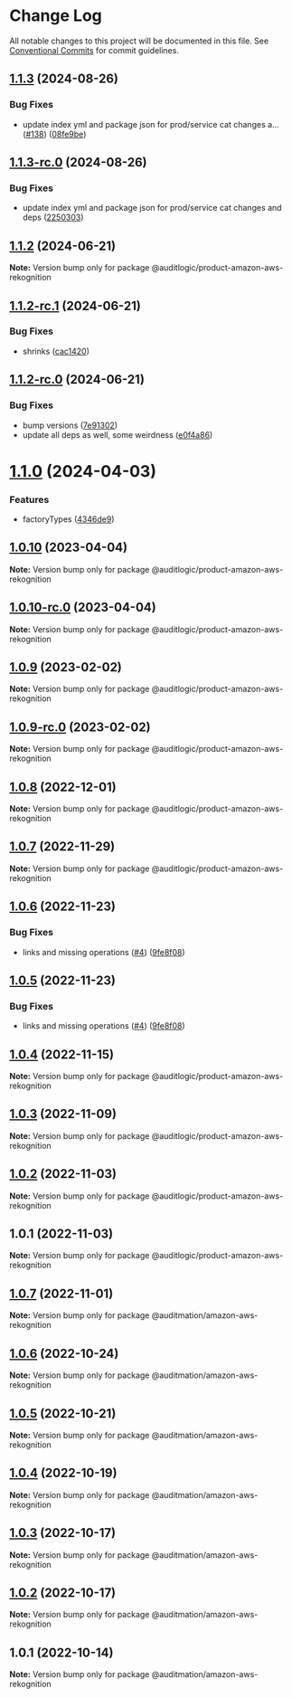 # Change Log

All notable changes to this project will be documented in this file.
See [Conventional Commits](https://conventionalcommits.org) for commit guidelines.

## [1.1.3](https://github.com/auditlogic/product/compare/@auditlogic/product-amazon-aws-rekognition@1.1.2...@auditlogic/product-amazon-aws-rekognition@1.1.3) (2024-08-26)


### Bug Fixes

* update index yml and package json for prod/service cat changes a… ([#138](https://github.com/auditlogic/product/issues/138)) ([08fe9be](https://github.com/auditlogic/product/commit/08fe9beb1c8457462a19bc69caa02e6212d97e1a))





## [1.1.3-rc.0](https://github.com/auditlogic/product/compare/@auditlogic/product-amazon-aws-rekognition@1.1.2...@auditlogic/product-amazon-aws-rekognition@1.1.3-rc.0) (2024-08-26)


### Bug Fixes

* update index yml and package json for prod/service cat changes and deps ([2250303](https://github.com/auditlogic/product/commit/225030363a363608240135b7ebed386b28f01e4b))





## [1.1.2](https://github.com/auditlogic/product/compare/@auditlogic/product-amazon-aws-rekognition@1.1.2-rc.1...@auditlogic/product-amazon-aws-rekognition@1.1.2) (2024-06-21)

**Note:** Version bump only for package @auditlogic/product-amazon-aws-rekognition





## [1.1.2-rc.1](https://github.com/auditlogic/product/compare/@auditlogic/product-amazon-aws-rekognition@1.1.2-rc.0...@auditlogic/product-amazon-aws-rekognition@1.1.2-rc.1) (2024-06-21)


### Bug Fixes

* shrinks ([cac1420](https://github.com/auditlogic/product/commit/cac14200fefcd8183ab69fe89a47bd3f70f563e9))





## [1.1.2-rc.0](https://github.com/auditlogic/product/compare/@auditlogic/product-amazon-aws-rekognition@1.1.0...@auditlogic/product-amazon-aws-rekognition@1.1.2-rc.0) (2024-06-21)


### Bug Fixes

* bump versions ([7e91302](https://github.com/auditlogic/product/commit/7e913023b8b312150ed7762c32fbbe616be71de5))
* update all deps as well, some weirdness ([e0f4a86](https://github.com/auditlogic/product/commit/e0f4a864714e2d3de6bbf3da014d5312fe53be2f))





# [1.1.0](https://github.com/auditlogic/product/compare/@auditlogic/product-amazon-aws-rekognition@1.0.10...@auditlogic/product-amazon-aws-rekognition@1.1.0) (2024-04-03)


### Features

* factoryTypes ([4346de9](https://github.com/auditlogic/product/commit/4346de92693aee892fccf725338ffc7b80ab182b))





## [1.0.10](https://github.com/auditlogic/product/compare/@auditlogic/product-amazon-aws-rekognition@1.0.9...@auditlogic/product-amazon-aws-rekognition@1.0.10) (2023-04-04)

**Note:** Version bump only for package @auditlogic/product-amazon-aws-rekognition





## [1.0.10-rc.0](https://github.com/auditlogic/product/compare/@auditlogic/product-amazon-aws-rekognition@1.0.9...@auditlogic/product-amazon-aws-rekognition@1.0.10-rc.0) (2023-04-04)

**Note:** Version bump only for package @auditlogic/product-amazon-aws-rekognition





## [1.0.9](https://github.com/auditlogic/product/compare/@auditlogic/product-amazon-aws-rekognition@1.0.8...@auditlogic/product-amazon-aws-rekognition@1.0.9) (2023-02-02)

**Note:** Version bump only for package @auditlogic/product-amazon-aws-rekognition





## [1.0.9-rc.0](https://github.com/auditlogic/product/compare/@auditlogic/product-amazon-aws-rekognition@1.0.8...@auditlogic/product-amazon-aws-rekognition@1.0.9-rc.0) (2023-02-02)

**Note:** Version bump only for package @auditlogic/product-amazon-aws-rekognition





## [1.0.8](https://github.com/auditlogic/product/compare/@auditlogic/product-amazon-aws-rekognition@1.0.7...@auditlogic/product-amazon-aws-rekognition@1.0.8) (2022-12-01)

**Note:** Version bump only for package @auditlogic/product-amazon-aws-rekognition





## [1.0.7](https://github.com/auditlogic/product/compare/@auditlogic/product-amazon-aws-rekognition@1.0.6...@auditlogic/product-amazon-aws-rekognition@1.0.7) (2022-11-29)

**Note:** Version bump only for package @auditlogic/product-amazon-aws-rekognition





## [1.0.6](https://github.com/auditlogic/product/compare/@auditlogic/product-amazon-aws-rekognition@1.0.4...@auditlogic/product-amazon-aws-rekognition@1.0.6) (2022-11-23)


### Bug Fixes

* links and missing operations ([#4](https://github.com/auditlogic/product/issues/4)) ([9fe8f08](https://github.com/auditlogic/product/commit/9fe8f08fe7c57fdb79f991ac35bd6ac2e7dcad38))





## [1.0.5](https://github.com/auditlogic/product/compare/@auditlogic/product-amazon-aws-rekognition@1.0.4...@auditlogic/product-amazon-aws-rekognition@1.0.5) (2022-11-23)


### Bug Fixes

* links and missing operations ([#4](https://github.com/auditlogic/product/issues/4)) ([9fe8f08](https://github.com/auditlogic/product/commit/9fe8f08fe7c57fdb79f991ac35bd6ac2e7dcad38))





## [1.0.4](https://github.com/auditlogic/product/compare/@auditlogic/product-amazon-aws-rekognition@1.0.3...@auditlogic/product-amazon-aws-rekognition@1.0.4) (2022-11-15)

**Note:** Version bump only for package @auditlogic/product-amazon-aws-rekognition





## [1.0.3](https://github.com/auditlogic/product/compare/@auditlogic/product-amazon-aws-rekognition@1.0.2...@auditlogic/product-amazon-aws-rekognition@1.0.3) (2022-11-09)

**Note:** Version bump only for package @auditlogic/product-amazon-aws-rekognition





## [1.0.2](https://github.com/auditlogic/product/compare/@auditlogic/product-amazon-aws-rekognition@1.0.1...@auditlogic/product-amazon-aws-rekognition@1.0.2) (2022-11-03)

**Note:** Version bump only for package @auditlogic/product-amazon-aws-rekognition





## 1.0.1 (2022-11-03)

**Note:** Version bump only for package @auditlogic/product-amazon-aws-rekognition





## [1.0.7](https://github.com/auditmation/store-content/compare/@auditmation/amazon-aws-rekognition@1.0.6...@auditmation/amazon-aws-rekognition@1.0.7) (2022-11-01)

**Note:** Version bump only for package @auditmation/amazon-aws-rekognition





## [1.0.6](https://github.com/auditmation/store-content/compare/@auditmation/amazon-aws-rekognition@1.0.5...@auditmation/amazon-aws-rekognition@1.0.6) (2022-10-24)

**Note:** Version bump only for package @auditmation/amazon-aws-rekognition





## [1.0.5](https://github.com/auditmation/store-content/compare/@auditmation/amazon-aws-rekognition@1.0.4...@auditmation/amazon-aws-rekognition@1.0.5) (2022-10-21)

**Note:** Version bump only for package @auditmation/amazon-aws-rekognition





## [1.0.4](https://github.com/auditmation/store-content/compare/@auditmation/amazon-aws-rekognition@1.0.3...@auditmation/amazon-aws-rekognition@1.0.4) (2022-10-19)

**Note:** Version bump only for package @auditmation/amazon-aws-rekognition





## [1.0.3](https://github.com/auditmation/store-content/compare/@auditmation/amazon-aws-rekognition@1.0.2...@auditmation/amazon-aws-rekognition@1.0.3) (2022-10-17)

**Note:** Version bump only for package @auditmation/amazon-aws-rekognition





## [1.0.2](https://github.com/auditmation/store-content/compare/@auditmation/amazon-aws-rekognition@1.0.1...@auditmation/amazon-aws-rekognition@1.0.2) (2022-10-17)

**Note:** Version bump only for package @auditmation/amazon-aws-rekognition





## 1.0.1 (2022-10-14)

**Note:** Version bump only for package @auditmation/amazon-aws-rekognition
